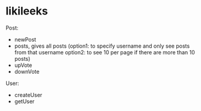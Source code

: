 # likileeks

Post:
- newPost
- posts, gives all posts (option1: to specify username and only see posts from that username
option2: to see 10 per page if there are more than 10 posts)
- upVote
- downVote



User:
- createUser
- getUser
